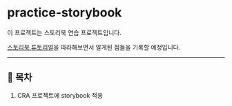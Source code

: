 # practice-storybook

이 프로젝트는 스토리북 연습 프로젝트입니다.

[스토리북 튜토리얼](https://storybook.js.org/tutorials/intro-to-storybook/react/ko/get-started/)을 따라해보면서 알게된 점들을 기록할 예정입니다.

---

## 📜 목차

1. CRA 프로젝트에 storybook 적용

